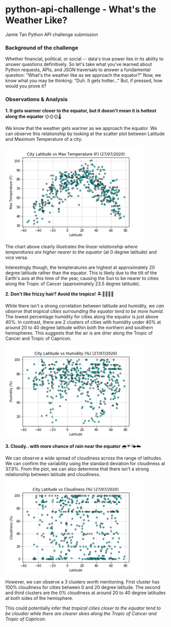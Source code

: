 # python-api-challenge - What's the Weather Like?
 Jamie Tan Python API challenge submission

### Background of the challenge
Whether financial, political, or social -- data's true power lies in its ability to answer questions definitively. So let's take what you've learned about Python requests, APIs, and JSON traversals to answer a fundamental question: "What's the weather like as we approach the equator?"
Now, we know what you may be thinking: "Duh. It gets hotter..."
But, if pressed, how would you prove it?

### Observations & Analysis
**1. It gets warmer closer to the equator, but it doesn't mean it is hottest along the equator** :sun_with_face::sun_with_face::sun_with_face::thermometer:

We know that the weather gets warmer as we approach the equator. We can observe this relationship by looking at the scatter plot between Latitude and Maximum Temperature of a city.

![Latitude vs Temperature Scatter Plot](/WeatherPy/output_data/Fig1.png)

The chart above clearly illustrates the *linear relationship where temperatures are higher nearer to the equator* (at 0 degree latitude) and vice versa.

Interestingly though, the tempteratures are highest at approximately 20 degree latitude rather than the equator. This is likely due to the tilt of the Earth's axis at this time of the year, causing the Sun to be nearer to cities along the Tropic of Cancer (approximately 23.5 degree latitude).

**2. Don't like frizzy hair? Avoid the tropics!** :desert_island::tropical_fish::shell::hibiscus::ocean:

While there isn't a strong correlation between latitude and humidity, *we can observe that tropical cities surrounding the equator tend to be more humid*. The lowest percentage humidity for cities along the equator is just above 40%. In contrast, there are 2 clusters of cities with humidity under 40% at around 20 to 40 degree latitude within both the northern and southern hemispheres. This suggests that the air is are drier along the Tropic of Cancer and Tropic of Capricon.

![Latitude vs Temperature Scatter Plot](/WeatherPy/output_data/Fig2.png)

**3. Cloudy.. with more chance of rain near the equator** :cloud_with_rain::umbrella::sun_behind_small_cloud::cloud:

We can observe a wide spread of cloudiness across the range of latitudes. We can confirm the variability using the standard deviation for cloudiness at 37.9%. From the plot, we can also determine that there isn't a strong relationship between latitude and cloudiness.

![Latitude vs Temperature Scatter Plot](/WeatherPy/output_data/Fig3.png)

However, we can observe a 3 clusters worth mentioning. First cluster has 100% cloudiness for cities between 0 and 20 degree latitude. The second and third clusters are the 0% cloudiness at around 20 to 40 degree latitudes at both sides of the hemisphere. 

This could potentially infer that *tropical cities closer to the equator tend to be cloudier while there are clearer skies along the Tropic of Cancer and Tropic of Capricon.*
